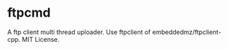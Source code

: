 # ftpcmd
A ftp client multi thread uploader. Use ftpclient of embeddedmz/ftpclient-cpp. MIT License.
